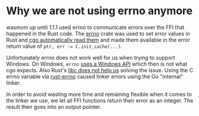 # Why we are not using errno anymore

wasmvm up until 1.1.1 used errno to communicate errors over the FFI that
happened in the Rust code. The [errno](https://crates.io/crates/errno) crate was
used to set error values in Rust and
[cgo automatically read them](https://utcc.utoronto.ca/~cks/space/blog/programming/GoCgoErrorReturns)
and made them available in the error return value of
`ptr, err := C.init_cache(...)`.

Unfortunately errno does not work well for us when trying to support Windows. On
Windows, `errno`
[uses a Windows API](https://github.com/lambda-fairy/rust-errno/blob/v0.2.8/src/windows.rs#L60-L70)
which then is not what cgo expects. Also Rust's
[libc does not help us](https://github.com/rust-lang/libc/issues/1644) solving
the issue. Using the C errno variable via
[rust-errno](https://github.com/lambda-fairy/rust-errno) caused linker errors
using the Go "internal" linker.

In order to avoid wasting more time and remaining flexible when it comes to the
linker we use, we let all FFI functions return their error as an integer. The
result then goes into an output pointer.
